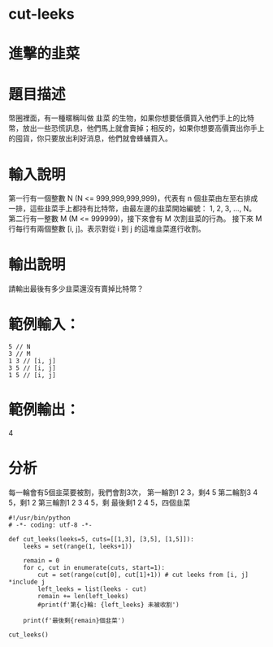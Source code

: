 # cut-leeks

# 進擊的韭菜

# 題目描述
幣圈裡面，有一種暱稱叫做 韭菜 的生物，如果你想要低價買入他們手上的比特幣，放出一些恐慌訊息，他們馬上就會賣掉；相反的，如果你想要高價賣出你手上的囤貨，你只要放出利好消息，他們就會蜂蛹買入。

# 輸入說明
第一行有一個整數 N (N <= 999,999,999,999)，代表有 n 個韭菜由左至右排成一排，這些韭菜手上都持有比特幣，由最左邊的韭菜開始編號： 1, 2, 3, ..., N。
第二行有一整數 M (M <= 999999)，接下來會有 M 次割韭菜的行為。
接下來 M 行每行有兩個整數 [i, j]。表示對從 i 到 j 的這堆韭菜進行收割。

# 輸出說明
請輸出最後有多少韭菜還沒有賣掉比特幣？

# 範例輸入：
```
5 // N
3 // M
1 3 // [i, j] 
3 5 // [i, j]
1 5 // [i, j]
```

# 範例輸出：
4

# 分析
每一輪會有5個韭菜要被割，我們會割3次，
第一輪割1 2 3，剩4 5
第二輪割3 4 5，剩1 2
第三輪割1 2 3 4 5，剩
最後剩1 2 4 5，四個韭菜


```
#!/usr/bin/python
# -*- coding: utf-8 -*-

def cut_leeks(leeks=5, cuts=[[1,3], [3,5], [1,5]]):
    leeks = set(range(1, leeks+1))
    
    remain = 0
    for c, cut in enumerate(cuts, start=1):
        cut = set(range(cut[0], cut[1]+1)) # cut leeks from [i, j] *include j
        left_leeks = list(leeks - cut)
        remain += len(left_leeks)
        #print(f'第{c}輪: {left_leeks} 未被收割')

    print(f'最後剩{remain}個韭菜')
    
cut_leeks()
```
